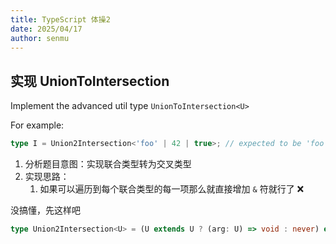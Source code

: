 ```yaml
---
title: TypeScript 体操2
date: 2025/04/17
author: senmu
---
```


## 实现 UnionToIntersection

Implement the advanced util type `UnionToIntersection<U>`

For example:

```ts
type I = Union2Intersection<'foo' | 42 | true>; // expected to be 'foo' & 42 & true
```

1. 分析题目意图：实现联合类型转为交叉类型
2. 实现思路：
   1. 如果可以遍历到每个联合类型的每一项那么就直接增加 `&` 符就行了 ❌

没搞懂，先这样吧

```ts
type Union2Intersection<U> = (U extends U ? (arg: U) => void : never) extends ((arg: infer T) => void) ? T : never;
```
